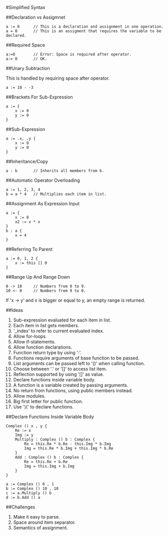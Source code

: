 #Simplified Syntax

##Declaration vs Assigmnet

    a := 0      // This is a declaration and assignment in one operation.
    a = 0       // This is an assigment that requires the variable to be declared.

##Required Space

    a:=0        // Error: Space is required after operator.
    a:= 0       // OK.
    
##Unary Subtraction

This is handled by requiring space after operator.

    a := 10 - -3
    
##Brackets For Sub-Expression

    a := {
        x := 0
        y := 0
    }
    
##Sub-Expression

    a := .x, .y {
        x := 0
        y := 0
    }
    
##Inheritance/Copy

    a : b       // Inherits all members from b.
    
##Automatic Operator Overloading

    a := 1, 2, 3, 4
    b = a * 4   // Multiplies each item in list.

##Assignment As Expression Input

    a := {
        x := 0
        x2 := x * x
    }
    b : a {
        x = 4
    }

##Referring To Parent

    a := 0, 1, 2 {
        x := this [] 0
    }

##Range Up And Range Down

    0 -> 10     // Numbers from 0 to 9.
    10 <- 0     // Numbers from 9 to 0.

If 'x -> y' and x is bigger or equal to y, an empty range is returned.

##Ideas

1. Sub-expression evaluated for each item in list.
2. Each item in list gets members.
2. '_index' to refer to current evaluated index.
4. Allow for-loops.
7. Allow if-statements.
8. Allow function declarations.
9. Function return type by using ':'.
10. Functions require arguments of base function to be passed.
11. List arguments can be passed left to '()' when calling function.
12. Choose between '.' or '[]' to access list item.
12. Reflection supported by using '[]' as value.
11. Declare functions inside variable body.
10. A function is a variable created by passing arguments.
11. No return from functions, using public members instead.
9. Allow modules.
10. Big first letter for public function.
11. Use ')(' to declare functions.

##Declare Functions Inside Variable Body

    Complex () x , y {
        Re := x
    	Img := y
    	Multiply : Complex () b : Complex {
    		Re = this.Re * b.Re - this.Img * b.Img
    		Img = this.Re * b.Img + this.Img * b.Re
    	}
    	Add : Complex () b : Complex {
    		Re = this.Re + b.Re
    		Img = this.Img + b.Img
    	}
    }
    
    a := Complex () 0 , 1
    b := Complex () 10 , 10
    c := a.Multiply () b
    d := b.Add () a

##Challenges

1. Make it easy to parse.
2. Space around item separator.
3. Semantics of assignment.
